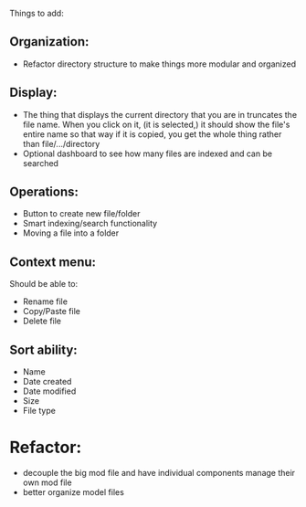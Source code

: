 Things to add:

## Organization:
* Refactor directory structure to make things more modular and organized

## Display:
* The thing that displays the current directory that you are in truncates the file name. When you click on it, (it is selected,) it should show the file's entire name so that way if it is copied, you get the whole thing rather than file/.../directory 
* Optional dashboard to see how many files are indexed and can be searched

## Operations:
* Button to create new file/folder
* Smart indexing/search functionality
* Moving a file into a folder


## Context menu:
Should be able to:
* Rename file
* Copy/Paste file
* Delete file


## Sort ability:
* Name
* Date created
* Date modified
* Size
* File type

# Refactor:
* decouple the big mod file and have individual components manage their own mod file
* better organize model files
